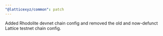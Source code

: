 ```yaml
---
"@latticexyz/common": patch
---
```


Added Rhodolite devnet chain config and removed the old and now-defunct Lattice testnet chain config.
